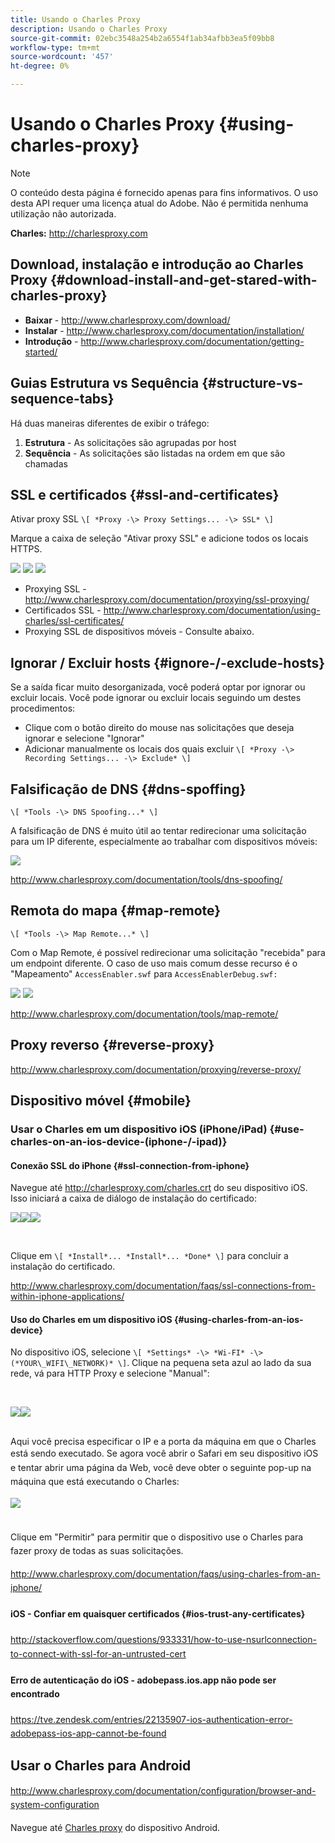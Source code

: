 ```yaml
---
title: Usando o Charles Proxy
description: Usando o Charles Proxy
source-git-commit: 02ebc3548a254b2a6554f1ab34afbb3ea5f09bb8
workflow-type: tm+mt
source-wordcount: '457'
ht-degree: 0%

---
```


# Usando o Charles Proxy {#using-charles-proxy}

>[!NOTE]
>
>O conteúdo desta página é fornecido apenas para fins informativos. O uso desta API requer uma licença atual do Adobe. Não é permitida nenhuma utilização não autorizada.


**Charles:** <http://charlesproxy.com>


## Download, instalação e introdução ao Charles Proxy {#download-install-and-get-stared-with-charles-proxy}

- **Baixar** - <http://www.charlesproxy.com/download/>
- **Instalar** - <http://www.charlesproxy.com/documentation/installation/>
- **Introdução** - <http://www.charlesproxy.com/documentation/getting-started/>


## Guias Estrutura vs Sequência {#structure-vs-sequence-tabs}

Há duas maneiras diferentes de exibir o tráfego:

1. **Estrutura** - As solicitações são agrupadas por host
1. **Sequência** - As solicitações são listadas na ordem em que são chamadas


## SSL e certificados {#ssl-and-certificates}

Ativar proxy SSL `\[ *Proxy -\> Proxy Settings... -\> SSL* \]`

Marque a caixa de seleção &quot;Ativar proxy SSL&quot; e adicione todos os locais HTTPS.


![](https://dzf8vqv24eqhg.cloudfront.net/userfiles/258/326/ckfinder/images/ProxySettings.PNG) ![](https://dzf8vqv24eqhg.cloudfront.net/userfiles/258/326/ckfinder/images/SSLSettings.PNG) ![](https://dzf8vqv24eqhg.cloudfront.net/userfiles/258/326/ckfinder/images/AddHttpsLocations.PNG)



- Proxying SSL - <http://www.charlesproxy.com/documentation/proxying/ssl-proxying/>
- Certificados SSL - <http://www.charlesproxy.com/documentation/using-charles/ssl-certificates/>
- Proxying SSL de dispositivos móveis - Consulte abaixo.


## Ignorar / Excluir hosts {#ignore-/-exclude-hosts}

Se a saída ficar muito desorganizada, você poderá optar por ignorar ou excluir locais. Você pode ignorar ou excluir locais seguindo um destes procedimentos:

- Clique com o botão direito do mouse nas solicitações que deseja ignorar e selecione &quot;Ignorar&quot;
- Adicionar manualmente os locais dos quais excluir `\[ *Proxy -\> Recording Settings... -\> Exclude* \]`


## Falsificação de DNS {#dns-spoffing}

`\[ *Tools -\> DNS Spoofing...* \]`



A falsificação de DNS é muito útil ao tentar redirecionar uma solicitação para um IP diferente, especialmente ao trabalhar com dispositivos móveis:

![](https://dzf8vqv24eqhg.cloudfront.net/userfiles/258/326/ckfinder/images/DNSSpoofing.PNG)

<http://www.charlesproxy.com/documentation/tools/dns-spoofing/>


## Remota do mapa {#map-remote}

`\[ *Tools -\> Map Remote...* \]`



Com o Map Remote, é possível redirecionar uma solicitação &quot;recebida&quot; para um endpoint diferente. O caso de uso mais comum desse recurso é o &quot;Mapeamento&quot; `AccessEnabler.swf` para `AccessEnablerDebug.swf:`

![](https://dzf8vqv24eqhg.cloudfront.net/userfiles/258/326/ckfinder/images/MapRemote.PNG) ![](https://dzf8vqv24eqhg.cloudfront.net/userfiles/258/326/ckfinder/images/MapRemoteAdd.PNG)

<http://www.charlesproxy.com/documentation/tools/map-remote/>



## Proxy reverso {#reverse-proxy}

<http://www.charlesproxy.com/documentation/proxying/reverse-proxy/>

## Dispositivo móvel {#mobile}

### Usar o Charles em um dispositivo iOS (iPhone/iPad) {#use-charles-on-an-ios-device-(iphone-/-ipad)}

#### Conexão SSL do iPhone {#ssl-connection-from-iphone}

Navegue até <http://charlesproxy.com/charles.crt> do seu dispositivo iOS.  Isso iniciará a caixa de diálogo de instalação do certificado:

![](https://dzf8vqv24eqhg.cloudfront.net/userfiles/258/326/ckfinder/images/iOSDeviceSSLCertificate1\(1\).PNG)![](https://dzf8vqv24eqhg.cloudfront.net/userfiles/258/326/ckfinder/images/iOSDeviceSSLCertificate2\(1\).PNG)![](https://dzf8vqv24eqhg.cloudfront.net/userfiles/258/326/ckfinder/images/iOSDeviceSSLCertificate3.PNG)

</br>

Clique em `\[ *Install*... *Install*... *Done* \]` para concluir a instalação do certificado.

<http://www.charlesproxy.com/documentation/faqs/ssl-connections-from-within-iphone-applications/>



#### Uso do Charles em um dispositivo iOS {#using-charles-from-an-ios-device}

No dispositivo iOS, selecione `\[ *Settings* -\> *Wi-FI* -\> (*YOUR\_WIFI\_NETWORK)* \]`. Clique na pequena seta azul ao lado da sua rede, vá para HTTP Proxy e selecione &quot;Manual&quot;:


</br>

![](https://dzf8vqv24eqhg.cloudfront.net/userfiles/258/326/ckfinder/images/iOSDeviceManualProxy1.png)![](https://dzf8vqv24eqhg.cloudfront.net/userfiles/258/326/ckfinder/images/iOSDeviceManualProxy2.PNG)


</br>
Aqui você precisa especificar o IP e a porta da máquina em que o Charles está sendo executado. <span style="line-height: 1.6em;">Se agora você abrir o Safari em seu dispositivo iOS e tentar abrir uma página da Web, você deve obter o seguinte pop-up na máquina que está executando o Charles:

</br>

![](https://dzf8vqv24eqhg.cloudfront.net/userfiles/258/326/ckfinder/images/iOSDeviceManualProxy3.PNG)

</br>
Clique em "Permitir" para permitir que o dispositivo use o Charles para fazer proxy de todas as suas solicitações.

<http://www.charlesproxy.com/documentation/faqs/using-charles-from-an-iphone/>


#### iOS - Confiar em quaisquer certificados {#ios-trust-any-certificates}

<http://stackoverflow.com/questions/933331/how-to-use-nsurlconnection-to-connect-with-ssl-for-an-untrusted-cert>

#### Erro de autenticação do iOS - adobepass.ios.app não pode ser encontrado

<https://tve.zendesk.com/entries/22135907-ios-authentication-error-adobepass-ios-app-cannot-be-found>


## Usar o Charles para Android

<http://www.charlesproxy.com/documentation/configuration/browser-and-system-configuration>


Navegue até [Charles proxy](http://charlesproxy.com/charles.crt) do dispositivo Android.
